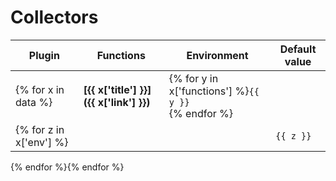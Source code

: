 # Collectors

|**Plugin**|**Functions**|**Environment**|**Default value**|
|--|--|--|--|
{% for x in data %}|**[{{ x['title'] }}]({{ x['link'] }})**|{% for y in x['functions'] %}`{{ y }}`<br>{% endfor %}|||
{% for z in x['env'] %}|||`{{ z }}`|`{{ x['env'][z] }}`|
{% endfor %}{% endfor %}